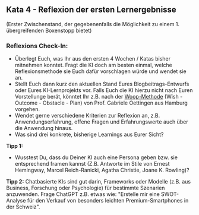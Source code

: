 ## Kata 4 - Reflexion der ersten Lernergebnisse
(Erster Zwischenstand, der gegebenenfalls die Möglichkeit zu einem 1. übergreifenden Boxenstopp bietet)

### Reflexions Check-In:
  - Überlegt Euch, was Ihr aus den ersten 4 Wochen / Katas bisher mitnehmen konntet. Fragt die KI doch am besten einmal, welche Reflexionsmethode sie Euch dafür vorschlagen würde und wendet sie an.
  - Stellt Euch dann kurz den aktuellen Stand Eures Blogbeitrags-Entwurfs oder Eures KI-Lernprojekts vor. Falls Euch die KI hierzu nicht nach Euren Vorstellunge berät, könntet Ihr z.B. nach der [Woop-Methode](https://woopmylife.org/) (Wish - Outcome - Obstacle - Plan) von Prof. Gabriele Oettingen aus Hamburg vorgehen.
  - Wendet gerne verschiedene Kriterien zur Reflexion an, z.B. Anwendungserfahrung, offene Fragen und Erfahrungswerte auch über die Anwendung hinaus.
  - Was sind drei konkrete, bisherige Learnings aus Eurer Sicht?

**Tipp 1:**
- Wusstest Du, dass du Deiner KI auch eine Persona geben bzw. sie entsprechend framen kannst (Z.B. Antworte im Stile von Ernest Hemingway, Marcel Reich-Ranicki, Agatha Christie, Joane K. Rowling)?

**Tipp 2:** Chatbasierte KIs sind gut darin, Frameworks oder Modelle (z.B. aus Business, Forschung oder Psychologie) für bestimmte Szenarien anzuwenden. Frage ChatGPT z.B. etwas wie: "Erstelle mir eine SWOT-Analyse für den Verkauf von besonders leichten Premium-Smartphones in der Schweiz".
